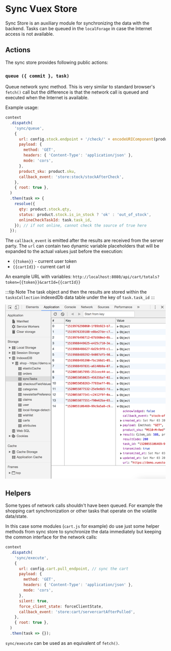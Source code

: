 # Sync Vuex Store

Sync Store is an auxiliary module for synchronizing the data with the backend. Tasks can be queued in the `localForage` in case the Internet access is not available.

## Actions

The sync store provides following public actions:

### `queue ({ commit }, task)`

Queue network sync method. This is very similar to standard browser's `fetch()` call but the difference is that the network call is queued and executed when the Internet is available.

Example usage:

```js
context
  .dispatch(
    'sync/queue',
    {
      url: config.stock.endpoint + '/check/' + encodeURIComponent(product.sku),
      payload: {
        method: 'GET',
        headers: { 'Content-Type': 'application/json' },
        mode: 'cors',
      },
      product_sku: product.sku,
      callback_event: 'store:stock/stockAfterCheck',
    },
    { root: true },
  )
  .then(task => {
    resolve({
      qty: product.stock.qty,
      status: product.stock.is_in_stock ? 'ok' : 'out_of_stock',
      onlineCheckTaskId: task.task_id,
    }); // if not online, cannot check the source of true here
  });
```

The `callback_event` is emitted after the results are received from the server party.
The `url` can contain two dynamic variable placeholders that will be expanded to the actual values just before the execution:

- `{{token}}` - current user token
- `{{cartId}}` - current cart id

An example URL with variables: `http://localhost:8080/api/cart/totals?token={{token}}&cartId={{cartId}}`

:::tip Note
The task object and then the results are stored within the `tasksCollection` indexedDb data table under the key of `task.task_id`
:::

![syncTasks local collection stores the tasks and the results](../images/syncTasks-example.png)

## Helpers

Some types of network calls shouldn't have been queued. For example the shopping cart synchronization or other tasks that operate on the volatile data/state.

In this case some modules (`cart.js` for example) do use just some helper methods from sync store to synchronize the data immediately but keeping the common interface for the network calls:

```js
context
  .dispatch(
    'sync/execute',
    {
      url: config.cart.pull_endpoint, // sync the cart
      payload: {
        method: 'GET',
        headers: { 'Content-Type': 'application/json' },
        mode: 'cors',
      },
      silent: true,
      force_client_state: forceClientState,
      callback_event: 'store:cart/servercartAfterPulled',
    },
    { root: true },
  )
  .then(task => {});
```

`sync/execute` can be used as an equivalent of `fetch()`.
